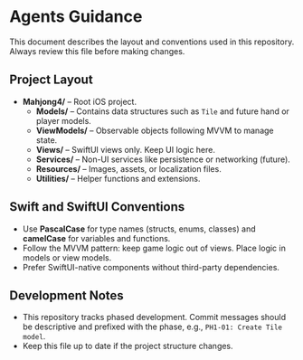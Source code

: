 # Agents Guidance

This document describes the layout and conventions used in this repository. Always review this file before making changes.

## Project Layout
- **Mahjong4/** – Root iOS project.
  - **Models/** – Contains data structures such as `Tile` and future hand or player models.
  - **ViewModels/** – Observable objects following MVVM to manage state.
  - **Views/** – SwiftUI views only. Keep UI logic here.
  - **Services/** – Non-UI services like persistence or networking (future).
  - **Resources/** – Images, assets, or localization files.
  - **Utilities/** – Helper functions and extensions.

## Swift and SwiftUI Conventions
- Use **PascalCase** for type names (structs, enums, classes) and **camelCase** for variables and functions.
- Follow the MVVM pattern: keep game logic out of views. Place logic in models or view models.
- Prefer SwiftUI-native components without third-party dependencies.

## Development Notes
- This repository tracks phased development. Commit messages should be descriptive and prefixed with the phase, e.g., `PH1-01: Create Tile model`.
- Keep this file up to date if the project structure changes.
